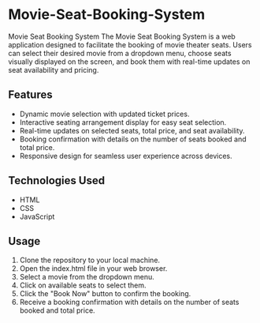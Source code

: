 # Movie-Seat-Booking-System

Movie Seat Booking System
The Movie Seat Booking System is a web application designed to facilitate the booking of movie theater seats. Users can select their desired movie from a dropdown menu, choose seats visually displayed on the screen, and book them with real-time updates on seat availability and pricing.

## Features
- Dynamic movie selection with updated ticket prices.
- Interactive seating arrangement display for easy seat selection.
- Real-time updates on selected seats, total price, and seat availability.
- Booking confirmation with details on the number of seats booked and total price.
- Responsive design for seamless user experience across devices.

## Technologies Used
- HTML
- CSS
- JavaScript

## Usage
1. Clone the repository to your local machine.
2. Open the index.html file in your web browser.
3. Select a movie from the dropdown menu.
4. Click on available seats to select them.
5. Click the "Book Now" button to confirm the booking.
6. Receive a booking confirmation with details on the number of seats booked and total price.
